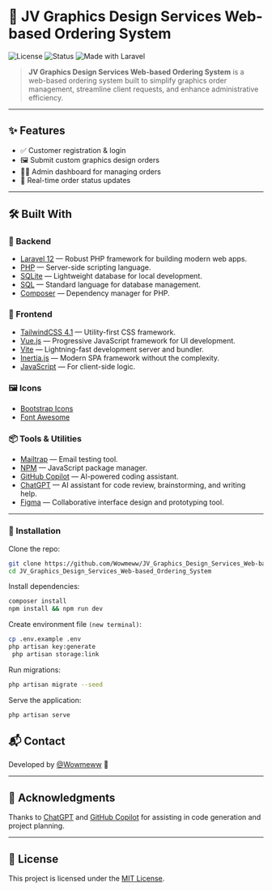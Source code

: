 # 🎨 JV Graphics Design Services Web-based Ordering System

![License](https://img.shields.io/badge/License-MIT-green.svg)
![Status](https://img.shields.io/badge/Status-Active-brightgreen.svg)
![Made with Laravel](https://img.shields.io/badge/Made%20with-Laravel-red)

> **JV Graphics Design Services Web-based Ordering System** is a web-based ordering system built to simplify graphics order management, streamline client requests, and enhance administrative efficiency.

---

## ✨ Features

- ✅ Customer registration & login
- 🖼️ Submit custom graphics design orders
- 🧑‍💼 Admin dashboard for managing orders
- 🔔 Real-time order status updates

---

## 🛠️ Built With

### 🔧 Backend

- [Laravel 12](https://laravel.com/) — Robust PHP framework for building modern web apps.
- [PHP](https://www.php.net/) — Server-side scripting language.
- [SQLite](https://www.sqlite.org/) — Lightweight database for local development.
- [SQL](https://www.w3schools.com/sql/) — Standard language for database management.
- [Composer](https://getcomposer.org/) — Dependency manager for PHP.

### 🎨 Frontend

- [TailwindCSS 4.1](https://tailwindcss.com/) — Utility-first CSS framework.
- [Vue.js](https://vuejs.org/) — Progressive JavaScript framework for UI development.
- [Vite](https://vite.dev/) — Lightning-fast development server and bundler.
- [Inertia.js](https://inertiajs.com/) — Modern SPA framework without the complexity.
- [JavaScript](https://developer.mozilla.org/en-US/docs/Web/JavaScript) — For client-side logic.

### 🖼️ Icons

- [Bootstrap Icons](https://icons.getbootstrap.com/)
- [Font Awesome](https://fontawesome.com/)

### 📦 Tools & Utilities

- [Mailtrap](https://mailtrap.io/) — Email testing tool.
- [NPM](https://www.npmjs.com/) — JavaScript package manager.
- [GitHub Copilot](https://github.com/features/copilot) — AI-powered coding assistant.
- [ChatGPT](https://chatgpt.com/) — AI assistant for code review, brainstorming, and writing help.
- [Figma](https://www.figma.com/) — Collaborative interface design and prototyping tool.
---

### 🧩 Installation

Clone the repo:
```bash
git clone https://github.com/Wowmeww/JV_Graphics_Design_Services_Web-based_Ordering_System.git
cd JV_Graphics_Design_Services_Web-based_Ordering_System
```

Install dependencies:
```bash
composer install
npm install && npm run dev
```

Create environment file `(new terminal)`:
```bash
cp .env.example .env
php artisan key:generate
 php artisan storage:link
```

Run migrations:
```bash
php artisan migrate --seed
```

Serve the application:
```bash
php artisan serve
```

## 📬 Contact

Developed by [@Wowmeww](https://github.com/Wowmeww) 🚀

---

## 🙏 Acknowledgments

Thanks to [ChatGPT](https://chatgpt.com/) and [GitHub Copilot](https://github.com/features/copilot) for assisting in code generation and project planning.

---

## 📄 License

This project is licensed under the [MIT License](LICENSE).


<!--
## 🚀 Live Demo

👉 [Visit the live project here](https://your-live-demo-link.com) *(update link)*

---

## 📸 Screenshots

| Home Page | Admin Dashboard |
|:---------:|:---------------:|
| ![Home Screenshot](https://via.placeholder.com/400x250.png?text=Home+Page) | ![Dashboard Screenshot](https://via.placeholder.com/400x250.png?text=Admin+Dashboard) |

---
-->